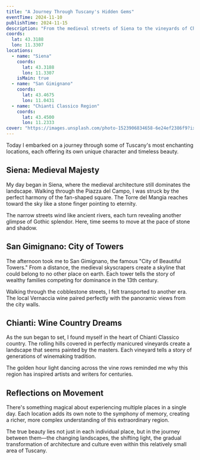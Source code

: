 ```yaml
---
title: "A Journey Through Tuscany's Hidden Gems"
eventTime: 2024-11-10
publishTime: 2024-11-15
description: "From the medieval streets of Siena to the vineyards of Chianti, exploring multiple enchanting locations in one unforgettable day."
coords:
  lat: 43.3188
  lon: 11.3307
locations:
  - name: "Siena"
    coords:
      lat: 43.3188
      lon: 11.3307
    isMain: true
  - name: "San Gimignano"
    coords:
      lat: 43.4675
      lon: 11.0431
  - name: "Chianti Classico Region"
    coords:
      lat: 43.4500
      lon: 11.2333
cover: "https://images.unsplash.com/photo-1523906834658-6e24ef2386f9?ixlib=rb-4.0.3&ixid=M3wxMjA3fDB8MHxwaG90by1wYWdlfHx8fGVufDB8fHx8fA%3D%3D&auto=format&fit=crop&w=2066&q=80"
---
```


Today I embarked on a journey through some of Tuscany's most enchanting locations, each offering its own unique character and timeless beauty.

## Siena: Medieval Majesty

My day began in Siena, where the medieval architecture still dominates the landscape. Walking through the Piazza del Campo, I was struck by the perfect harmony of the fan-shaped square. The Torre del Mangia reaches toward the sky like a stone finger pointing to eternity.

The narrow streets wind like ancient rivers, each turn revealing another glimpse of Gothic splendor. Here, time seems to move at the pace of stone and shadow.

## San Gimignano: City of Towers

The afternoon took me to San Gimignano, the famous "City of Beautiful Towers." From a distance, the medieval skyscrapers create a skyline that could belong to no other place on earth. Each tower tells the story of wealthy families competing for dominance in the 13th century.

Walking through the cobblestone streets, I felt transported to another era. The local Vernaccia wine paired perfectly with the panoramic views from the city walls.

## Chianti: Wine Country Dreams

As the sun began to set, I found myself in the heart of Chianti Classico country. The rolling hills covered in perfectly manicured vineyards create a landscape that seems painted by the masters. Each vineyard tells a story of generations of winemaking tradition.

The golden hour light dancing across the vine rows reminded me why this region has inspired artists and writers for centuries.

## Reflections on Movement

There's something magical about experiencing multiple places in a single day. Each location adds its own note to the symphony of memory, creating a richer, more complex understanding of this extraordinary region.

The true beauty lies not just in each individual place, but in the journey between them—the changing landscapes, the shifting light, the gradual transformation of architecture and culture even within this relatively small area of Tuscany.